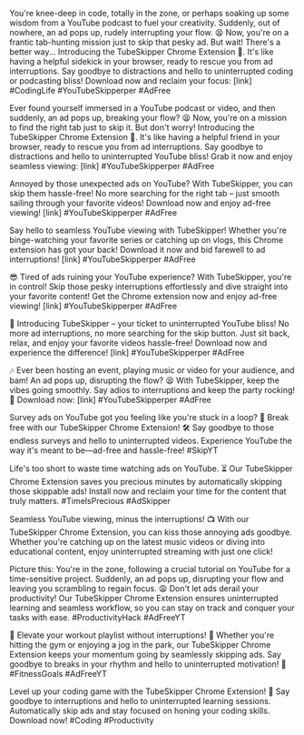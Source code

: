 You're knee-deep in code, totally in the zone, or perhaps soaking up some wisdom from a YouTube podcast to fuel your creativity. Suddenly, out of nowhere, an ad pops up, rudely interrupting your flow. 😫 Now, you're on a frantic tab-hunting mission just to skip that pesky ad. But wait! There's a better way... Introducing the TubeSkipper Chrome Extension 🚀. It's like having a helpful sidekick in your browser, ready to rescue you from ad interruptions. Say goodbye to distractions and hello to uninterrupted coding or podcasting bliss! Download now and reclaim your focus: [link] #CodingLife #YouTubeSkipperper #AdFree



Ever found yourself immersed in a YouTube podcast or video, and then suddenly, an ad pops up, breaking your flow? 😫 Now, you're on a mission to find the right tab just to skip it. But don't worry! Introducing the TubeSkipper Chrome Extension 🚀. It's like having a helpful friend in your browser, ready to rescue you from ad interruptions. Say goodbye to distractions and hello to uninterrupted YouTube bliss! Grab it now and enjoy seamless viewing: [link] #YouTubeSkipperper #AdFree

Annoyed by those unexpected ads on YouTube? With TubeSkipper, you can skip them hassle-free! No more searching for the right tab – just smooth sailing through your favorite videos! Download now and enjoy ad-free viewing! [link] #YouTubeSkipperper #AdFree


Say hello to seamless YouTube viewing with TubeSkipper! Whether you're binge-watching your favorite series or catching up on vlogs, this Chrome extension has got your back! Download it now and bid farewell to ad interruptions! [link] #YouTubeSkipperper #AdFree



😎 Tired of ads ruining your YouTube experience? With TubeSkipper, you're in control! Skip those pesky interruptions effortlessly and dive straight into your favorite content! Get the Chrome extension now and enjoy ad-free viewing! [link] #YouTubeSkipperper #AdFree


🌟 Introducing TubeSkipper – your ticket to uninterrupted YouTube bliss! No more ad interruptions, no more searching for the skip button. Just sit back, relax, and enjoy your favorite videos hassle-free! Download now and experience the difference! [link] #YouTubeSkipperper #AdFree


🎶 Ever been hosting an event, playing music or video for your audience, and bam! An ad pops up, disrupting the flow? 😫 With TubeSkipper, keep the vibes going smoothly. Say adios to interruptions and keep the party rocking! 🚀 Download now: [link] #YouTubeSkipperper #AdFree



Survey ads on YouTube got you feeling like you're stuck in a loop? 🔄 Break free with our TubeSkipper Chrome Extension! 🛠️ Say goodbye to those endless surveys and hello to uninterrupted videos. Experience YouTube the way it's meant to be—ad-free and hassle-free! #SkipYT


Life's too short to waste time watching ads on YouTube. ⏳ Our TubeSkipper Chrome Extension saves you precious minutes by automatically skipping those skippable ads! Install now and reclaim your time for the content that truly matters. #TimeIsPrecious #AdSkipper



Seamless YouTube viewing, minus the interruptions! 📺 With our TubeSkipper Chrome Extension, you can kiss those annoying ads goodbye. Whether you're catching up on the latest music videos or diving into educational content, enjoy uninterrupted streaming with just one click!





Picture this: You're in the zone, following a crucial tutorial on YouTube for a time-sensitive project. Suddenly, an ad pops up, disrupting your flow and leaving you scrambling to regain focus. 😩 Don't let ads derail your productivity! Our TubeSkipper Chrome Extension ensures uninterrupted learning and seamless workflow, so you can stay on track and conquer your tasks with ease. #ProductivityHack #AdFreeYT



🚀 Elevate your workout playlist without interruptions! 🎵 Whether you're hitting the gym or enjoying a jog in the park, our TubeSkipper Chrome Extension keeps your momentum going by seamlessly skipping ads. Say goodbye to breaks in your rhythm and hello to uninterrupted motivation! 💪 #FitnessGoals #AdFreeYT


Level up your coding game with the TubeSkipper Chrome Extension! 🚀 Say goodbye to interruptions and hello to uninterrupted learning sessions. Automatically skip ads and stay focused on honing your coding skills. Download now! #Coding #Productivity